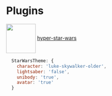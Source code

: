 # Plugins

<img src="https://cdn.rawgit.com/klauscfhq/hyper-star-wars/32d811df/media/logo.png" width=80 style="vertical-align:middle" /> [hyper-star-wars](https://klauscfhq.github.io/hyper-star-wars/)

```js
  StarWarsTheme: {
    character: 'luke-skywalker-older',
    lightsaber: 'false',
    unibody: 'true',
    avatar: 'true'
  }
```
